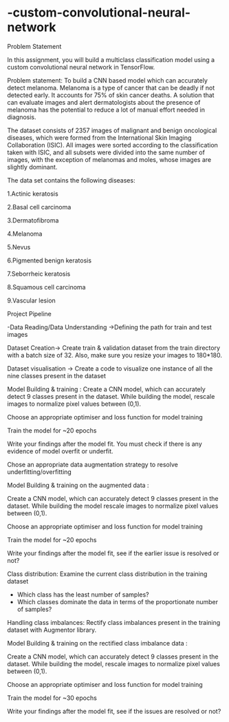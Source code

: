 # -custom-convolutional-neural-network

Problem Statement


In this assignment, you will build a multiclass classification model using a custom convolutional neural network in TensorFlow. 


Problem statement: To build a CNN based model which can accurately detect melanoma. Melanoma is a type of cancer that can be deadly if not detected early. It accounts for 75% of skin cancer deaths. A solution that can evaluate images and alert dermatologists about the presence of melanoma has the potential to reduce a lot of manual effort needed in diagnosis.

The dataset consists of 2357 images of malignant and benign oncological diseases, which were formed from the International Skin Imaging Collaboration (ISIC). All images were sorted according to the classification taken with ISIC, and all subsets were divided into the same number of images, with the exception of melanomas and moles, whose images are slightly dominant.


The data set contains the following diseases:

1.Actinic keratosis

2.Basal cell carcinoma

3.Dermatofibroma

4.Melanoma

5.Nevus

6.Pigmented benign keratosis

7.Seborrheic keratosis

8.Squamous cell carcinoma

9.Vascular lesion


Project Pipeline

-Data Reading/Data Understanding →Defining the path for train and test images 

Dataset Creation→ Create train & validation dataset from the train directory with a batch size of 32. Also, make sure you resize your images to 180*180.

Dataset visualisation → Create a code to visualize one instance of all the nine classes present in the dataset 

Model Building & training : 
Create a CNN model, which can accurately detect 9 classes present in the dataset. While building the model, rescale images to normalize pixel values between (0,1).

Choose an appropriate optimiser and loss function for model training

Train the model for ~20 epochs

Write your findings after the model fit. You must check if there is any evidence of model overfit or underfit.

Chose an appropriate data augmentation strategy to resolve underfitting/overfitting 

Model Building & training on the augmented data :

Create a CNN model, which can accurately detect 9 classes present in the dataset. While building the model rescale images to normalize pixel values between (0,1).

Choose an appropriate optimiser and loss function for model training

Train the model for ~20 epochs

Write your findings after the model fit, see if the earlier issue is resolved or not?

Class distribution: Examine the current class distribution in the training dataset 
- Which class has the least number of samples?
- Which classes dominate the data in terms of the proportionate number of samples?

Handling class imbalances: Rectify class imbalances present in the training dataset with Augmentor library.

Model Building & training on the rectified class imbalance data :

Create a CNN model, which can accurately detect 9 classes present in the dataset. While building the model, rescale images to normalize pixel values between (0,1).

Choose an appropriate optimiser and loss function for model training

Train the model for ~30 epochs

Write your findings after the model fit, see if the issues are resolved or not?

